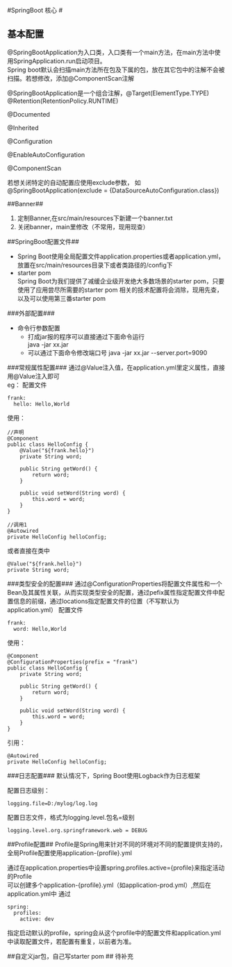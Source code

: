 #SpringBoot 核心 #

## 基本配置 ##
@SpringBootApplication为入口类，入口类有一个main方法，在main方法中使用SpringApplication.run启动项目。  
Spring boot默认会扫描main方法所在包及下属的包，放在其它包中的注解不会被扫描。若想修改，添加@ComponentScan注解

@SpringBootApplication是一个组合注解，@Target(ElementType.TYPE)
@Retention(RetentionPolicy.RUNTIME)

@Documented

@Inherited

@Configuration

@EnableAutoConfiguration

@ComponentScan


若想关闭特定的自动配置应使用exclude参数，  如@SpringBootApplication(exclude = {DataSourceAutoConfiguration.class})


##Banner##


1. 定制Banner,在src/main/resources下新建一个banner.txt
2. 关闭banner，main里修改（不常用，现用现查）


##SpringBoot配置文件##


- Spring Boot使用全局配置文件application.properties或者application.yml，放置在src/main/resources目录下或者类路径的/config下
- starter pom  
Spring Boot为我们提供了减缓企业级开发绝大多数场景的starter pom，只要使用了应用尝尽所需要的starter pom 相关的技术配置将会消除，现用先查，以及可以使用第三番starter pom

###外部配置###
- 命令行参数配置
  - 打成jar报的程序可以直接通过下面命令运行  
  java -jar xx.jar
  - 可以通过下面命令修改端口号
  java -jar xx.jar --server.port=9090

###常规属性配置###
通过@Value注入值，在application.yml里定义属性，直接用@Value注入即可  
eg：
配置文件

    frank:
      hello: Hello,World
使用：

	//声明
	@Component
	public class HelloConfig {
		@Value("${frank.hello}")
		private String word;
		
		public String getWord() {
			return word;
		}
		
		public void setWord(String word) {
			this.word = word;
		}
	}

	//调用1
	@Autowired
	private HelloConfig helloConfig;
	

或者直接在类中

	@Value("${frank.hello}")
	private String word;


###类型安全的配置###
通过@ConfigurationProperties将配置文件属性和一个Bean及其属性关联，从而实现类型安全的配置，通过pefix属性指定配置文件中配置信息的前缀，通过locations指定配置文件的位置（不写默认为application.yml）
配置文件

	frank:
	  word: Hello,World

使用：

	@Component
	@ConfigurationProperties(prefix = "frank")
	public class HelloConfig {
		private String word;
		
		public String getWord() {
			return word;
		}
		
		public void setWord(String word) {
			this.word = word;
		}
	}

引用：

	@Autowired
	private HelloConfig helloConfig;

###日志配置###
默认情况下，Spring Boot使用Logback作为日志框架

配置日志级别：

	logging.file=D:/mylog/log.log

配置日志文件，格式为logging.level.包名=级别

	logging.level.org.springframework.web = DEBUG

##Profile配置##
Profile是Spring用来针对不同的环境对不同的配置提供支持的，全局Profile配置使用application-{profile}.yml

通过在application.properties中设置spring.profiles.active={profile}来指定活动的Profile  
可以创建多个application-{profile}.yml（如application-prod.yml）,然后在application.yml中 通过

	spring:
	  profiles:
	    active: dev
指定启动默认的profile，spring会从这个profile中的配置文件和application.yml中读取配置文件，若配置有重复，以前者为准。

##自定义jar包，自己写starter pom ##
待补充
	
	

